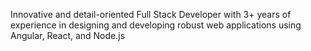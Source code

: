 Innovative and detail-oriented Full Stack Developer with 3+ years of experience in designing and developing robust web applications using Angular, React, and Node.js
